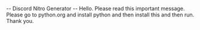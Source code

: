 -- Discord Nitro Generator --
Hello.
Please read this important message.
Please go to python.org and install python and then install this and then run. Thank you.
